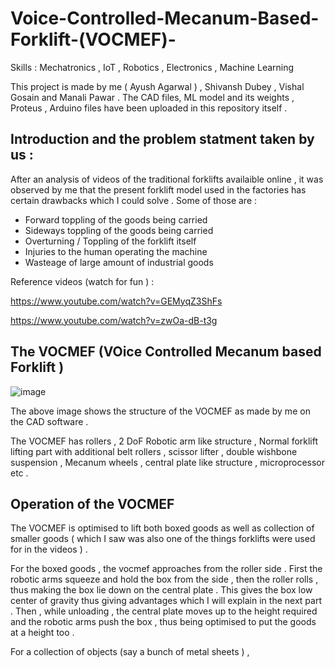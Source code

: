 # Voice-Controlled-Mecanum-Based-Forklift-(VOCMEF)-

Skills : Mechatronics , IoT , Robotics , Electronics , Machine Learning 

This project is made by me ( Ayush Agarwal ) , Shivansh Dubey , Vishal Gosain and Manali Pawar . The CAD files, ML model and its weights , Proteus , Arduino files have been uploaded in this repository itself .

## Introduction and the problem statment taken by us :

After an analysis of videos of the traditional forklifts availaible online , it was observed by me that the present forklift model used in the factories has certain drawbacks which I could solve . Some of those are :

* Forward toppling of the goods being carried 
* Sideways toppling of the goods being carried 
* Overturning / Toppling of the forklift itself 
* Injuries to the human operating the machine 
* Wasteage of large amount of industrial goods 

Reference videos (watch for fun ) :

https://www.youtube.com/watch?v=GEMyqZ3ShFs

https://www.youtube.com/watch?v=zwOa-dB-t3g

## The VOCMEF (VOice Controlled Mecanum based Forklift )

![image](https://user-images.githubusercontent.com/86561124/158010551-a1fd598b-15ba-4cf7-9472-a37945d8c15b.png)

The above image shows the structure of the VOCMEF as made by me on the CAD software .

The VOCMEF has rollers , 2 DoF Robotic arm like structure , Normal forklift lifting part with additional belt rollers , scissor lifter , double wishbone suspension , Mecanum wheels , central plate like structure , microprocessor etc .

## Operation of the VOCMEF 

The VOCMEF is optimised to lift both boxed goods as well as collection of smaller goods ( which I saw was also one of the things forklifts were used for in the videos ) . 

For the boxed goods , the vocmef approaches from the roller side . First the robotic arms squeeze and hold the box from the side , then the roller rolls , thus making the box lie down on the central plate . This gives the box low center of gravity thus giving advantages which I will explain in the next part . Then , while unloading , the central plate moves up to the height required and the robotic arms push the box , thus being optimised to put the goods at a height too . 

For a collection of objects (say a bunch of metal sheets ) , 


